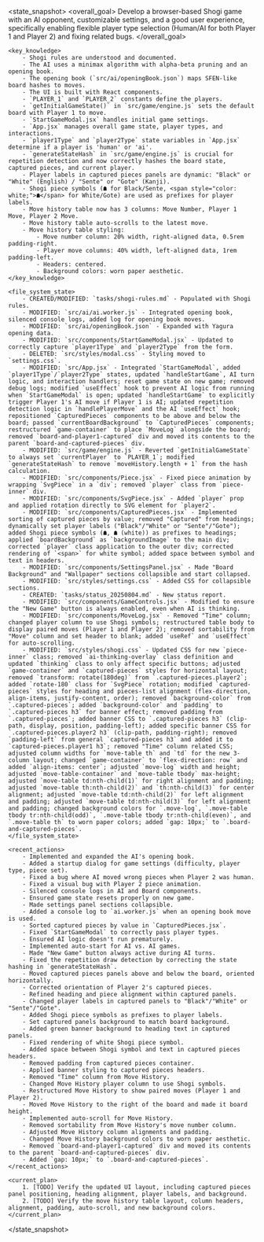 <state_snapshot>
    <overall_goal>
        Develop a browser-based Shogi game with an AI opponent, customizable settings, and a good user experience, specifically enabling flexible player type selection (Human/AI for both Player 1 and Player 2) and fixing related bugs.
    </overall_goal>

    <key_knowledge>
        - Shogi rules are understood and documented.
        - The AI uses a minimax algorithm with alpha-beta pruning and an opening book.
        - The opening book (`src/ai/openingBook.json`) maps SFEN-like board hashes to moves.
        - The UI is built with React components.
        - `PLAYER_1` and `PLAYER_2` constants define the players.
        - `getInitialGameState()` in `src/game/engine.js` sets the default board with Player 1 to move.
        - `StartGameModal.jsx` handles initial game settings.
        - `App.jsx` manages overall game state, player types, and interactions.
        - `player1Type` and `player2Type` state variables in `App.jsx` determine if a player is 'human' or 'ai'.
        - `generateStateHash` in `src/game/engine.js` is crucial for repetition detection and now correctly hashes the board state, captured pieces, and current player.
        - Player labels in captured pieces panels are dynamic: "Black" or "White" (English) / "Sente" or "Gote" (Kanji).
        - Shogi piece symbols (☗ for Black/Sente, <span style="color: white;">☗</span> for White/Gote) are used as prefixes for player labels.
        - Move history table now has 3 columns: Move Number, Player 1 Move, Player 2 Move.
        - Move history table auto-scrolls to the latest move.
        - Move history table styling:
            - Move number column: 20% width, right-aligned data, 0.5rem padding-right.
            - Player move columns: 40% width, left-aligned data, 1rem padding-left.
            - Headers: centered.
            - Background colors: worn paper aesthetic.
    </key_knowledge>

    <file_system_state>
        - CREATED/MODIFIED: `tasks/shogi-rules.md` - Populated with Shogi rules.
        - MODIFIED: `src/ai/ai.worker.js` - Integrated opening book, silenced console logs, added log for opening book moves.
        - MODIFIED: `src/ai/openingBook.json` - Expanded with Yagura opening data.
        - MODIFIED: `src/components/StartGameModal.jsx` - Updated to correctly capture `player1Type` and `player2Type` from the form.
        - DELETED: `src/styles/modal.css` - Styling moved to `settings.css`.
        - MODIFIED: `src/App.jsx` - Integrated `StartGameModal`, added `player1Type`/`player2Type` states, updated `handleStartGame`, AI turn logic, and interaction handlers; reset game state on new game; removed debug logs; modified `useEffect` hook to prevent AI logic from running when `StartGameModal` is open; updated `handleStartGame` to explicitly trigger Player 1's AI move if Player 1 is AI; updated repetition detection logic in `handlePlayerMove` and the AI `useEffect` hook; repositioned `CapturedPieces` components to be above and below the board; passed `currentBoardBackground` to `CapturedPieces` components; restructured `game-container` to place `MoveLog` alongside the board; removed `board-and-player1-captured` div and moved its contents to the parent `board-and-captured-pieces` div.
        - MODIFIED: `src/game/engine.js` - Reverted `getInitialGameState` to always set `currentPlayer` to `PLAYER_1`; modified `generateStateHash` to remove `moveHistory.length + 1` from the hash calculation.
        - MODIFIED: `src/components/Piece.jsx` - Fixed piece animation by wrapping `SvgPiece` in a `div`; removed `player` class from `piece-inner` div.
        - MODIFIED: `src/components/SvgPiece.jsx` - Added `player` prop and applied rotation directly to SVG element for `player2`.
        - MODIFIED: `src/components/CapturedPieces.jsx` - Implemented sorting of captured pieces by value; removed "Captured" from headings; dynamically set player labels ("Black"/"White" or "Sente"/"Gote"); added Shogi piece symbols (☗, ☗ (white)) as prefixes to headings; applied `boardBackground` as `backgroundImage` to the main div; corrected `player` class application to the outer div; corrected rendering of `<span>` for white symbol; added space between symbol and text in headers.
        - MODIFIED: `src/components/SettingsPanel.jsx` - Made "Board Background" and "Wallpaper" sections collapsible and start collapsed.
        - MODIFIED: `src/styles/settings.css` - Added CSS for collapsible sections.
        - CREATED: `tasks/status_20250804.md` - New status report.
        - MODIFIED: `src/components/GameControls.jsx` - Modified to ensure the "New Game" button is always enabled, even when AI is thinking.
        - MODIFIED: `src/components/MoveLog.jsx` - Removed "Time" column; changed player column to use Shogi symbols; restructured table body to display paired moves (Player 1 and Player 2); removed sortability from "Move" column and set header to blank; added `useRef` and `useEffect` for auto-scrolling.
        - MODIFIED: `src/styles/shogi.css` - Updated CSS for new `piece-inner` class; removed `ai-thinking-overlay` class definition and updated `thinking` class to only affect specific buttons; adjusted `game-container` and `captured-pieces` styles for horizontal layout; removed `transform: rotate(180deg)` from `.captured-pieces.player2`; added `rotate-180` class for `SvgPiece` rotation; modified `captured-pieces` styles for heading and pieces-list alignment (flex-direction, align-items, justify-content, order); removed `background-color` from `.captured-pieces`; added `background-color` and `padding` to `.captured-pieces h3` for banner effect; removed padding from `.captured-pieces`; added banner CSS to `.captured-pieces h3` (clip-path, display, position, padding-left); added specific banner CSS for `.captured-pieces.player2 h3` (clip-path, padding-right); removed `padding-left` from general `captured-pieces h3` and added it to `captured-pieces.player1 h3`; removed "Time" column related CSS; adjusted column widths for `move-table th` and `td` for the new 3-column layout; changed `game-container` to `flex-direction: row` and added `align-items: center`; adjusted `move-log` width and height; adjusted `move-table-container` and `move-table tbody` max-height; adjusted `move-table td:nth-child(1)` for right alignment and padding; adjusted `move-table th:nth-child(2)` and `th:nth-child(3)` for center alignment; adjusted `move-table td:nth-child(2)` for left alignment and padding; adjusted `move-table td:nth-child(3)` for left alignment and padding; changed background colors for `.move-log`, `.move-table tbody tr:nth-child(odd)`, `.move-table tbody tr:nth-child(even)`, and `.move-table th` to worn paper colors; added `gap: 10px;` to `.board-and-captured-pieces`.
    </file_system_state>

    <recent_actions>
        - Implemented and expanded the AI's opening book.
        - Added a startup dialog for game settings (difficulty, player type, piece set).
        - Fixed a bug where AI moved wrong pieces when Player 2 was human.
        - Fixed a visual bug with Player 2 piece animation.
        - Silenced console logs in AI and Board components.
        - Ensured game state resets properly on new game.
        - Made settings panel sections collapsible.
        - Added a console log to `ai.worker.js` when an opening book move is used.
        - Sorted captured pieces by value in `CapturedPieces.jsx`.
        - Fixed `StartGameModal` to correctly pass player types.
        - Ensured AI logic doesn't run prematurely.
        - Implemented auto-start for AI vs. AI games.
        - Made "New Game" button always active during AI turns.
        - Fixed the repetition draw detection by correcting the state hashing in `generateStateHash`.
        - Moved captured pieces panels above and below the board, oriented horizontally.
        - Corrected orientation of Player 2's captured pieces.
        - Refined heading and piece alignment within captured panels.
        - Changed player labels in captured panels to "Black"/"White" or "Sente"/"Gote".
        - Added Shogi piece symbols as prefixes to player labels.
        - Set captured panels background to match board background.
        - Added green banner background to heading text in captured panels.
        - Fixed rendering of white Shogi piece symbol.
        - Added space between Shogi symbol and text in captured pieces headers.
        - Removed padding from captured pieces container.
        - Applied banner styling to captured pieces headers.
        - Removed "Time" column from Move History.
        - Changed Move History player column to use Shogi symbols.
        - Restructured Move History to show paired moves (Player 1 and Player 2).
        - Moved Move History to the right of the board and made it board height.
        - Implemented auto-scroll for Move History.
        - Removed sortability from Move History's move number column.
        - Adjusted Move History column alignments and padding.
        - Changed Move History background colors to worn paper aesthetic.
        - Removed `board-and-player1-captured` div and moved its contents to the parent `board-and-captured-pieces` div.
        - Added `gap: 10px;` to `.board-and-captured-pieces`.
    </recent_actions>

    <current_plan>
        1. [TODO] Verify the updated UI layout, including captured pieces panel positioning, heading alignment, player labels, and background.
        2. [TODO] Verify the move history table layout, column headers, alignment, padding, auto-scroll, and new background colors.
    </current_plan>
</state_snapshot>